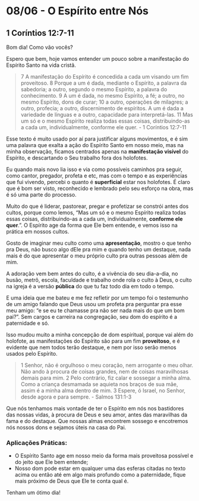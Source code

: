 # 08/06 - O Espírito entre Nós

## 1 Coríntios 12:7-11

Bom dia! Como vão vocês? 

Espero que bem, hoje vamos entender um pouco sobre a manifestação do Espírito Santo na vida cristã.

> 7 A manifestação do Espírito é concedida a cada um visando um fim proveitoso. 8 Porque a um é dada, mediante o Espírito, a palavra da sabedoria; a outro, segundo o mesmo Espírito, a palavra do conhecimento. 9 A um é dada, no mesmo Espírito, a fé; a outro, no mesmo Espírito, dons de curar; 10 a outro, operações de milagres; a outro, profecia; a outro, discernimento de espíritos. A um é dada a variedade de línguas e a outro, capacidade para interpretá-las. 11 Mas um só e o mesmo Espírito realiza todas essas coisas, distribuindo-as a cada um, individualmente, conforme ele quer. - 1 Coríntios 12:7-11
> 

Esse texto é muito usado por aí para justificar alguns movimentos, e é sim uma palavra que exalta a ação do Espírito Santo em nosso meio, mas na minha observação, ficamos centrados apenas na **manifestação visível** do Espírito, e descartando o Seu trabalho fora dos holofotes.

Eu quando mais novo lia isso e via como possíveis caminhos pra seguir, como cantor, pregador, profeta e etc, mas com o tempo e as experiências que fui vivendo, percebi o quanto é **superficial** estar nos holofotes. É claro que é bom ser visto, reconhecido e lembrado pelo seu esforço na obra, mas é só uma parte do processo. 

Muito do que é liderar, pastorear, pregar e profetizar se constrói antes dos cultos, porque como lemos, “Mas um só e o mesmo Espírito realiza todas essas coisas, distribuindo-as a cada um, individualmente, **conforme ele quer**.”. O Espírito age da forma que Ele bem entende, e vemos isso na prática em nossos cultos.

Gosto de imaginar meu culto como uma **apresentação**, mostro o que tenho pra Deus, não busco algo dEle pra mim e quando tenho um destaque, nada mais é do que apresentar o meu próprio culto pra outras pessoas além de mim.

A adoração vem bem antes do culto, é a vivência do seu dia-a-dia, no busão, metrô, escola, faculdade e trabalho onde rola o culto à Deus, o culto na igreja é a versão **pública** do que tu faz todo dia em todo o tempo. 

E uma ideia que me bateu e me fez refletir por um tempo foi o testemunho de um amigo falando que Deus usou um profeta pra perguntar pra esse meu amigo: “e se eu te chamasse pra não ser nada mais do que um bom pai?”. Sem cargos e carreira na congregação, seu dom do espírito é a paternidade e só.

Isso mudou muito a minha concepção de dom espiritual, porque vai além do holofote, as manifestações do Espírito são para um fim **proveitoso**, e é evidente que nem todos terão destaque, e nem por isso serão menos usados pelo Espírito.

> 1 Senhor, não é orgulhoso o meu coração, nem arrogante o meu olhar. Não ando à procura de coisas grandes, nem de coisas maravilhosas demais para mim. 2 Pelo contrário, fiz calar e sossegar a minha alma. Como a criança desmamada se aquieta nos braços de sua mãe, assim é a minha alma dentro de mim. 3 Espere, ó Israel, no Senhor, desde agora e para sempre. - Salmos 131:1-3
> 

Que nós tenhamos mais vontade de ter o Espírito em nós nos bastidores das nossas vidas, à procura de Deus e seu amor, antes das maravilhas da fama e do destaque. Que nossas almas encontrem sossego e encotremos nós nossos dons e sejamos úteis na casa do Pai.

### Aplicações Práticas:

- O Espírito Santo age em nosso meio da forma mais proveitosa possível e do jeito que Ele bem entende;
- Nosso dom pode estar em qualquer uma das esferas citadas no texto acima ou então até em algo mais profundo como a paternidade, fique mais próximo de Deus que Ele te conta qual é.

Tenham um ótimo dia!